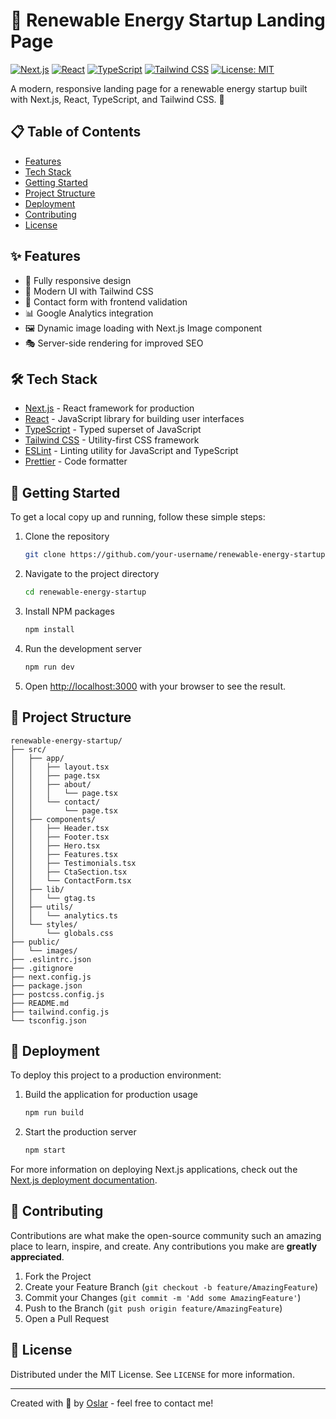 # 🌿 Renewable Energy Startup Landing Page

[![Next.js](https://img.shields.io/badge/Next.js-13.0-blueviolet.svg)](https://nextjs.org/)
[![React](https://img.shields.io/badge/React-18.0-blue.svg)](https://reactjs.org/)
[![TypeScript](https://img.shields.io/badge/TypeScript-4.9-blue.svg)](https://www.typescriptlang.org/)
[![Tailwind CSS](https://img.shields.io/badge/Tailwind%20CSS-3.3-brightgreen.svg)](https://tailwindcss.com/)
[![License: MIT](https://img.shields.io/badge/License-MIT-yellow.svg)](https://opensource.org/licenses/MIT)

A modern, responsive landing page for a renewable energy startup built with Next.js, React, TypeScript, and Tailwind CSS. 🚀

## 📋 Table of Contents

- [Features](#-features)
- [Tech Stack](#-tech-stack)
- [Getting Started](#-getting-started)
- [Project Structure](#-project-structure)
- [Deployment](#-deployment)
- [Contributing](#-contributing)
- [License](#-license)

## ✨ Features

- 📱 Fully responsive design
- 🎨 Modern UI with Tailwind CSS
- 📝 Contact form with frontend validation
- 📊 Google Analytics integration
- 🖼️ Dynamic image loading with Next.js Image component
- 🎭 Server-side rendering for improved SEO

## 🛠️ Tech Stack

- [Next.js](https://nextjs.org/) - React framework for production
- [React](https://reactjs.org/) - JavaScript library for building user interfaces
- [TypeScript](https://www.typescriptlang.org/) - Typed superset of JavaScript
- [Tailwind CSS](https://tailwindcss.com/) - Utility-first CSS framework
- [ESLint](https://eslint.org/) - Linting utility for JavaScript and TypeScript
- [Prettier](https://prettier.io/) - Code formatter

## 🚀 Getting Started

To get a local copy up and running, follow these simple steps:

1. Clone the repository

   ```sh
   git clone https://github.com/your-username/renewable-energy-startup.git
   ```

2. Navigate to the project directory

   ```sh
   cd renewable-energy-startup
   ```

3. Install NPM packages

   ```sh
   npm install
   ```

4. Run the development server

   ```sh
   npm run dev
   ```

5. Open [http://localhost:3000](http://localhost:3000) with your browser to see the result.

## 📁 Project Structure

```
renewable-energy-startup/
├── src/
│   ├── app/
│   │   ├── layout.tsx
│   │   ├── page.tsx
│   │   ├── about/
│   │   │   └── page.tsx
│   │   └── contact/
│   │       └── page.tsx
│   ├── components/
│   │   ├── Header.tsx
│   │   ├── Footer.tsx
│   │   ├── Hero.tsx
│   │   ├── Features.tsx
│   │   ├── Testimonials.tsx
│   │   ├── CtaSection.tsx
│   │   └── ContactForm.tsx
│   ├── lib/
│   │   └── gtag.ts
│   ├── utils/
│   │   └── analytics.ts
│   └── styles/
│       └── globals.css
├── public/
│   └── images/
├── .eslintrc.json
├── .gitignore
├── next.config.js
├── package.json
├── postcss.config.js
├── README.md
├── tailwind.config.js
└── tsconfig.json
```

## 🚢 Deployment

To deploy this project to a production environment:

1. Build the application for production usage

   ```sh
   npm run build
   ```

2. Start the production server
   ```sh
   npm start
   ```

For more information on deploying Next.js applications, check out the [Next.js deployment documentation](https://nextjs.org/docs/deployment).

## 🤝 Contributing

Contributions are what make the open-source community such an amazing place to learn, inspire, and create. Any contributions you make are **greatly appreciated**.

1. Fork the Project
2. Create your Feature Branch (`git checkout -b feature/AmazingFeature`)
3. Commit your Changes (`git commit -m 'Add some AmazingFeature'`)
4. Push to the Branch (`git push origin feature/AmazingFeature`)
5. Open a Pull Request

## 📄 License

Distributed under the MIT License. See `LICENSE` for more information.

---

Created with 💚 by [Oslar]() - feel free to contact me!
